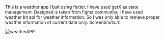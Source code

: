 This is a weather app I buit using flutter.
I have used getX as state management.
Designed is taken from figma community.
I have used weather bit api for weather information. So I was only able to retrieve proper weather information of current date only.
ScreenShots:/n

![weatherAPP](https://user-images.githubusercontent.com/83692376/236271715-8dd93f77-76c0-4b51-8aab-480b3f403c78.jpg)
